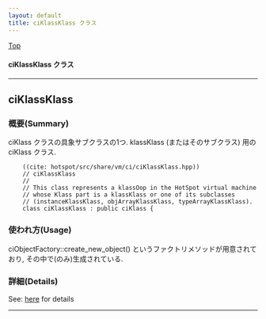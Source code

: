 ```yaml
---
layout: default
title: ciKlassKlass クラス 
---
```

[Top](../index.html)

#### ciKlassKlass クラス 



---
## <a name="nowxxDMFnS" id="nowxxDMFnS">ciKlassKlass</a>

### 概要(Summary)
ciKlass クラスの具象サブクラスの1つ. klassKlass (またはそのサブクラス) 用の ciKlass クラス.


```
    ((cite: hotspot/src/share/vm/ci/ciKlassKlass.hpp))
    // ciKlassKlass
    //
    // This class represents a klassOop in the HotSpot virtual machine
    // whose Klass part is a klassKlass or one of its subclasses
    // (instanceKlassKlass, objArrayKlassKlass, typeArrayKlassKlass).
    class ciKlassKlass : public ciKlass {
```

### 使われ方(Usage)
ciObjectFactory::create_new_object() というファクトリメソッドが用意されており, その中で(のみ)生成されている.




### 詳細(Details)
See: [here](../doxygen/classciKlassKlass.html) for details

---
